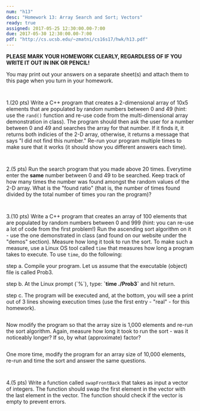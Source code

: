 ```yaml
---
num: "h13"
desc: "Homework 13: Array Search and Sort; Vectors"
ready: true
assigned: 2017-05-25 12:30:00.00-7:00
due: 2017-05-30 12:30:00.00-7:00
pdf: "http://cs.ucsb.edu/~zmatni/cs16s17/hwk/h13.pdf"
---
```

<b>PLEASE MARK YOUR HOMEWORK CLEARLY, REGARDLESS OF IF YOU WRITE IT OUT IN INK OR PENCIL!</b>

<div markdown="1">

You may print out your answers on a separate sheet(s) and attach them to this page when you turn in your homework.
<div style="margin-bottom:3em"></div>

1.(20 pts) Write a C++ program that creates a 2-dimensional array of 10x5 elements that are populated by random numbers between 0 and 49 (hint: use the `rand()` function and re-use code from the multi-dimensional array demonstration in class). The program should then ask the user for a number between 0 and 49 and searches the array for that number. If it finds it, it returns both indicies of the 2-D array, otherwise, it returns a message that says "I did not find this number." Re-run your
program multiple times to make sure that it works (it should show you different answers each time).
<div style="margin-bottom:3em"></div>

2.(5 pts) Run the search program that you made above 20 times. Everytime enter the **same** number between 0 and 49 to be searched. Keep track of how many times the number was found amongst the random values of the 2-D array. What is the "found ratio" (that is, the number of times found divided by the total number of times you ran the program)?
<div style="margin-bottom:3em"></div>

3.(10 pts) Write a C++ program that creates an array of 100 elements that are populated by random numbers between 0 and 999 (hint: you can re-use a lot of code from the first problem!) Run the ascending sort algorithm on it - use the one demonstrated in class (and found on our website under the "demos" section). Measure how long it took to run the sort. To make such a measure, use a Linux OS tool called `time` that measures how long a program takes to execute. To use `time`, do the following:
<div style="margin-bottom:1em"></div>
step a. Compile your program. Let us assume that the executable (object) file is called Prob3.
<div style="margin-bottom:1em"></div>
step b. At the Linux prompt (`%`), type: <b>`time ./Prob3`</b> and hit return.
<div style="margin-bottom:1em"></div>
step c. The program will be executed and, at the bottom, you will see a print out of 3 lines showing execution times (use the first entry - "real" - for this homework).
<div style="margin-bottom:2em"></div>
Now modify the program so that the array size is 1,000 elements and re-run the sort algorithm. Again, measure how long it took to run the sort - was it noticeably longer? If so, by what (approximate) factor?
<div style="margin-bottom:2em"></div>
One more time, modify the program for an array size of 10,000 elements, re-run and time the sort and answer the same questions.
<div style="margin-bottom:3em"></div>

4.(5 pts) Write a function called `swapFrontBack` that takes as input a vector of integers. The function should swap the first element in the vector with the last element in the vector. The function should check if the vector is empty to prevent errors.

</div>
